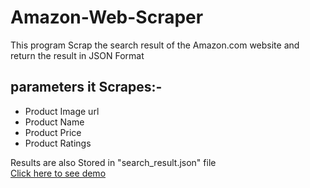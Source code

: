 # Amazon-Web-Scraper
This program Scrap the search result of the Amazon.com website and return the result in  JSON Format

## parameters it Scrapes:-
  <ul>
    <li>Product Image url</li>
    <li>Product Name</li>
    <li>Product Price</li>
    <li>Product Ratings</li>
  </ul>

Results are also Stored in "search_result.json" file</br>
<a href="https://youtu.be/Bw9Nc6VOJS8">Click here to see demo</a>
